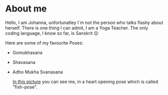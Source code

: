# About me

Hello, I am Johanna, unfortunatley I´m not the person who talks flashy about herself.
There is one thing I can admit, I am a Yoga Teacher. The only coding language, I know so far, is Sanskrit 😉

Here are some of my favourite Poses:
- Gomukhasana
- Shavasana
- Adho Mukha Svanasana
  
  [In this picture](https://www.instagram.com/p/DKB2MJdPsq8/?img_index=1&igsh=MWRhdmJ5aDExbXpqdw==)
you can see me, in a heart opening pose which is called "fish-pose".

